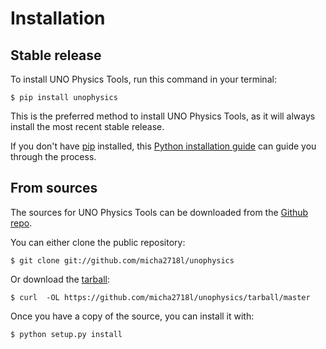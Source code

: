 Installation
============

Stable release
--------------

To install UNO Physics Tools, run this command in your terminal:

``` {.sourceCode .console}
$ pip install unophysics
```

This is the preferred method to install UNO Physics Tools, as it will
always install the most recent stable release.

If you don't have [pip](https://pip.pypa.io) installed, this [Python
installation
guide](http://docs.python-guide.org/en/latest/starting/installation/)
can guide you through the process.

From sources
------------

The sources for UNO Physics Tools can be downloaded from the [Github
repo](https://github.com/micha2718l/unophysics).

You can either clone the public repository:

``` {.sourceCode .console}
$ git clone git://github.com/micha2718l/unophysics
```

Or download the
[tarball](https://github.com/micha2718l/unophysics/tarball/master):

``` {.sourceCode .console}
$ curl  -OL https://github.com/micha2718l/unophysics/tarball/master
```

Once you have a copy of the source, you can install it with:

``` {.sourceCode .console}
$ python setup.py install
```
